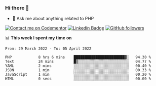 ### Hi there 👋

<!--
**mustafaculban/mustafaculban** is a ✨ _special_ ✨ repository because its `README.md` (this file) appears on your GitHub profile.

Here are some ideas to get you started:

- 🌱 I’m currently learning ...
- 👯 I’m looking to collaborate on ...
- 🤔 I’m looking for help with ...
- 📫 How to reach me: ...
- 😄 Pronouns: ...
- ⚡ Fun fact: ...

-->
- 💬 Ask me about anything related to PHP

[![Contact me on Codementor](https://www.codementor.io/m-badges/karamusluk/book-session.svg)](https://www.codementor.io/@karamusluk?refer=badge)
[![Linkedin Badge](https://img.shields.io/badge/-Mustafa%20Culban-blue?style=social&logo=Linkedin&logoColor=blue&link=https://www.linkedin.com/in/mustafaculban/)](https://www.linkedin.com/in/mustafaculban/) 
[![GitHub followers](https://img.shields.io/github/followers/karamusluk?label=Follow&style=social)](https://github.com/karamusluk/?tab=follow)


📊 **This week I spent my time on**
<!--START_SECTION:waka-->

```text
From: 29 March 2022 - To: 05 April 2022

PHP            8 hrs 6 mins    ███████████████████████▓░   94.30 %
Text           24 mins         █▒░░░░░░░░░░░░░░░░░░░░░░░   04.77 %
YAML           2 mins          ░░░░░░░░░░░░░░░░░░░░░░░░░   00.40 %
JSON           1 min           ░░░░░░░░░░░░░░░░░░░░░░░░░   00.33 %
JavaScript     1 min           ░░░░░░░░░░░░░░░░░░░░░░░░░   00.20 %
HTML           0 secs          ░░░░░░░░░░░░░░░░░░░░░░░░░   00.00 %
```

<!--END_SECTION:waka-->

